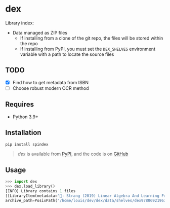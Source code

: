 # dex

Library index:

- Data managed as ZIP files
  - If installing from a clone of the git repo, the files will be stored within the repo
  - If installing from PyPI, you must set the `DEX_SHELVES` environment variable with a path to
    locate the source files

## TODO

- [x] Find how to get metadata from ISBN
- [ ] Choose robust modern OCR method

## Requires

- Python 3.9+

## Installation

```sh
pip install spindex
```

> _dex_ is available from [PyPI](https://pypi.org/project/spindex), and
> the code is on [GitHub](https://github.com/lmmx/dex)

## Usage

```py
>>> import dex
>>> dex.load_library()
[INFO] Library contains 1 files
[[LibraryItem(metadata='📖: Strang (2019) Linear Algebra And Learning From Data',
archive_path=PosixPath('/home/louis/dev/dex/data/shelves/dex9780692196380.zip'))]]
```
